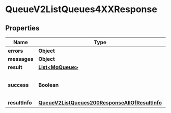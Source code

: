 

# QueueV2ListQueues4XXResponse


## Properties

| Name | Type | Description | Notes |
|------------ | ------------- | ------------- | -------------|
|**errors** | **Object** |  |  |
|**messages** | **Object** |  |  |
|**result** | [**List&lt;MqQueue&gt;**](MqQueue.md) |  |  |
|**success** | **Boolean** | Whether the API call was successful |  |
|**resultInfo** | [**QueueV2ListQueues200ResponseAllOfResultInfo**](QueueV2ListQueues200ResponseAllOfResultInfo.md) |  |  [optional] |



